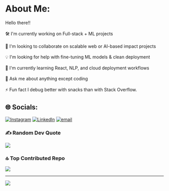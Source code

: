 #  About Me:
Hello there!!<br><br>🛠️ I'm currently working on Full-stack + ML projects <br><br>🤝 I'm looking to collaborate on scalable web or AI-based impact projects<br><br>💡 I'm looking for help with fine-tuning ML models & clean deployment<br><br>🌱 I'm currently learning React, NLP, and cloud deployment workflows<br><br>💬 Ask me about anything except coding<br><br>⚡ Fun fact I debug better with snacks than with Stack Overflow.


## 🌐 Socials:
[![Instagram](https://img.shields.io/badge/Instagram-%23E4405F.svg?logo=Instagram&logoColor=white)](https://instagram.com/https://www.instagram.com/sambhav_240/) [![LinkedIn](https://img.shields.io/badge/LinkedIn-%230077B5.svg?logo=linkedin&logoColor=white)](https://linkedin.com/in/https://www.linkedin.com/in/sambhav-mangla-75b317248/) [![email](https://img.shields.io/badge/Email-D14836?logo=gmail&logoColor=white)](mailto:sambhavmangla240@gmail.com) 

### ✍️ Random Dev Quote
![](https://quotes-github-readme.vercel.app/api?type=horizontal&theme=radical)

### 🔝 Top Contributed Repo
![](https://github-contributor-stats.vercel.app/api?username=SAMBHAV-240&limit=5&theme=dark&combine_all_yearly_contributions=true)

---
[![](https://visitcount.itsvg.in/api?id=SAMBHAV-240&icon=0&color=0)](https://visitcount.itsvg.in)

<!-- Proudly created with GPRM ( https://gprm.itsvg.in ) -->

